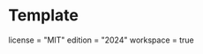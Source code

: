 # Template
license = "MIT"
edition = "2024"
workspace = true

[resource-github-logo]: https://raw.githubusercontent.com/github/logos/master/logo/github-mark.png
[resource-linkedin-icon]: https://raw.githubusercontent.com/linkedin/media-assets/master/logo/linkedin-icon.png
[resource-twitter-icon]: https://raw.githubusercontent.com/X/branding/master/x-logo.png
